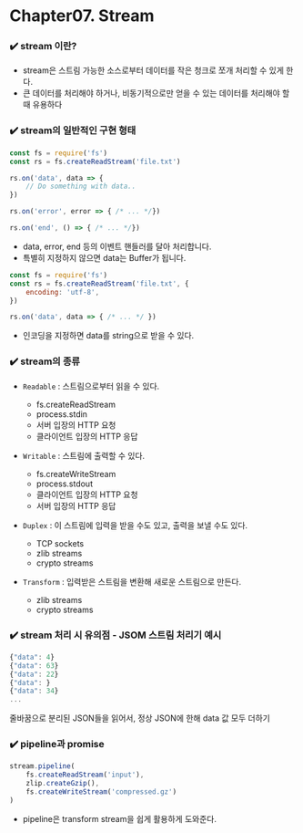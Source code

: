 # Chapter07. Stream

### ✔️ stream 이란?
- stream은 스트림 가능한 소스로부터 데이터를 작은 청크로 쪼개 처리할 수 있게 한다.
- 큰 데이터를 처리해야 하거나, 비동기적으로만 얻을 수 있는 데이터를 처리해야 할 때 유용하다

### ✔️ stream의 일반적인 구현 형태
```javascript
const fs = require('fs')
const rs = fs.createReadStream('file.txt')

rs.on('data', data => {
    // Do something with data..
})

rs.on('error', error => { /* ... */})

rs.on('end', () => { /* ... */})
```
- data, error, end 등의 이벤트 핸들러를 달아 처리합니다.
- 특별히 지정하지 않으면 data는 Buffer가 됩니다.

```javascript
const fs = require('fs')
const rs = fs.createReadStream('file.txt', {
    encoding: 'utf-8',
})

rs.on('data', data => { /* ... */ })
```
- 인코딩을 지정하면 data를 string으로 받을 수 있다.

### ✔️ stream의 종류

- `Readable` : 스트림으로부터 읽을 수 있다.
    - fs.createReadStream
    - process.stdin
    - 서버 입장의 HTTP 요청
    - 클라이언트 입장의 HTTP 응답

- `Writable` : 스트림에 출력할 수 있다.
    - fs.createWriteStream
    - process.stdout
    - 클라이언트 입장의 HTTP 요청
    - 서버 입장의 HTTP 응답

- `Duplex` : 이 스트림에 입력을 받을 수도 있고, 출력을 보낼 수도 있다.
    - TCP sockets
    - zlib streams
    - crypto streams

- `Transform` : 입력받은 스트림을 변환해 새로운 스트림으로 만든다.
    - zlib streams
    - crypto streams

### ✔️ stream 처리 시 유의점 - JSOM 스트림 처리기 예시
```javascript
{"data": 4}
{"data": 63}
{"data": 22}
{"data": }
{"data": 34}
...
```
줄바꿈으로 분리된 JSON들을 읽어서, 정상 JSON에 한해 data 값 모두 더하기

### ✔️ pipeline과 promise
```javascript
stream.pipeline(
    fs.createReadStream('input'),
    zlip.createGzip(),
    fs.createWriteStream('compressed.gz')
)
```
- pipeline은 transform stream을 쉽게 활용하게 도와준다.
